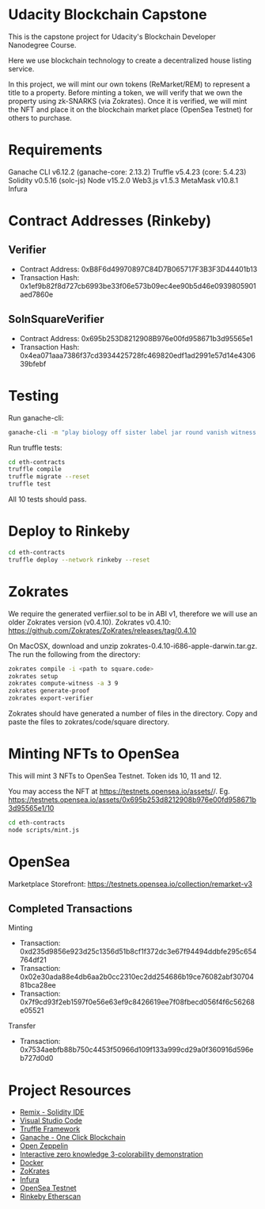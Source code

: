 # Udacity Blockchain Capstone

This is the capstone project for Udacity's Blockchain Developer Nanodegree Course.

Here we use blockchain technology to create a decentralized house listing service.

In this project, we will mint our own tokens (ReMarket/REM) to represent a title to a property.
Before minting a token, we will verify that we own the property using zk-SNARKS (via Zokrates).
Once it is verified, we will mint the NFT and place it on the blockchain market place (OpenSea Testnet) for others to purchase.

# Requirements

Ganache CLI v6.12.2 (ganache-core: 2.13.2)
Truffle v5.4.23 (core: 5.4.23)
Solidity v0.5.16 (solc-js)
Node v15.2.0
Web3.js v1.5.3
MetaMask v10.8.1
Infura

# Contract Addresses (Rinkeby)

## Verifier

- Contract Address: 0xB8F6d49970897C84D7B065717F3B3F3D44401b13
- Transaction Hash: 0x1ef9b82f8d727cb6993be33f06e573b09ec4ee90b5d46e0939805901aed7860e

## SolnSquareVerifier

- Contract Address: 0x695b253D8212908B976e00fd958671b3d95565e1
- Transaction Hash: 0x4ea071aaa7386f37cd3934425728fc469820edf1ad2991e57d14e430639bfebf

# Testing

Run ganache-cli:

```sh
ganache-cli -m "play biology off sister label jar round vanish witness spike rail dress" -a 50 -e 1000
```

Run truffle tests:

```sh
cd eth-contracts
truffle compile
truffle migrate --reset
truffle test
```

All 10 tests should pass.

# Deploy to Rinkeby

```sh
cd eth-contracts
truffle deploy --network rinkeby --reset
```

# Zokrates

We require the generated verfiier.sol to be in ABI v1, therefore we will use an older Zokrates version (v0.4.10).
Zokrates v0.4.10: https://github.com/Zokrates/ZoKrates/releases/tag/0.4.10

On MacOSX, download and unzip zokrates-0.4.10-i686-apple-darwin.tar.gz.
The run the following from the directory:

```sh
zokrates compile -i <path to square.code>
zokrates setup
zokrates compute-witness -a 3 9
zokrates generate-proof
zokrates export-verifier
```

Zokrates should have generated a number of files in the directory.
Copy and paste the files to zokrates/code/square directory.

# Minting NFTs to OpenSea

This will mint 3 NFTs to OpenSea Testnet.
Token ids 10, 11 and 12.

You may access the NFT at https://testnets.opensea.io/assets/<SolnSquareVerifier Contract Address>/<TokenId>.
Eg. https://testnets.opensea.io/assets/0x695b253d8212908b976e00fd958671b3d95565e1/10

```sh
cd eth-contracts
node scripts/mint.js
```

# OpenSea

Marketplace Storefront: https://testnets.opensea.io/collection/remarket-v3

## Completed Transactions

Minting

- Transaction: 0xd235d9856e923d25c1356d51b8cf1f372dc3e67f94494ddbfe295c654764df21
- Transaction: 0x02e30ada88e4db6aa2b0cc2310ec2dd254686b19ce76082abf3070481bca28ee
- Transaction: 0x7f9cd93f2eb1597f0e56e63ef9c8426619ee7f08fbecd056f4f6c56268e05521

Transfer

- Transaction: 0x7534aebfb88b750c4453f50966d109f133a999cd29a0f360916d596eb727d0d0

# Project Resources

- [Remix - Solidity IDE](https://remix.ethereum.org/)
- [Visual Studio Code](https://code.visualstudio.com/)
- [Truffle Framework](https://truffleframework.com/)
- [Ganache - One Click Blockchain](https://truffleframework.com/ganache)
- [Open Zeppelin ](https://openzeppelin.org/)
- [Interactive zero knowledge 3-colorability demonstration](http://web.mit.edu/~ezyang/Public/graph/svg.html)
- [Docker](https://docs.docker.com/install/)
- [ZoKrates](https://github.com/Zokrates/ZoKrates)
- [Infura](https://infura.io/)
- [OpenSea Testnet](https://testnets.opensea.io/)
- [Rinkeby Etherscan](https://rinkeby.etherscan.io/)

